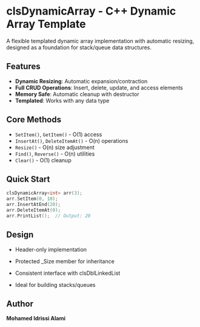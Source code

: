 # clsDynamicArray - C++ Dynamic Array Template

A flexible templated dynamic array implementation with automatic resizing, designed as a foundation for stack/queue data structures.

## Features
- **Dynamic Resizing**: Automatic expansion/contraction
- **Full CRUD Operations**: Insert, delete, update, and access elements
- **Memory Safe**: Automatic cleanup with destructor
- **Templated**: Works with any data type

## Core Methods
- `SetItem()`, `GetItem()` - O(1) access
- `InsertAt()`, `DeleteItemAt()` - O(n) operations  
- `Resize()` - O(n) size adjustment
- `Find()`, `Reverse()` - O(n) utilities
- `Clear()` - O(1) cleanup

## Quick Start
```cpp
clsDynamicArray<int> arr(3);
arr.SetItem(0, 10);
arr.InsertAtEnd(20);
arr.DeleteItemAt(0);
arr.PrintList();  // Output: 20   
```
## Design  
* Header-only implementation

* Protected _Size member for inheritance

* Consistent interface with clsDblLinkedList

* Ideal for building stacks/queues
## Author   
__Mohamed Idrissi Alami__